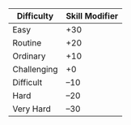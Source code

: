 | Difficulty  | Skill Modifier |
| ----------- | -------------- |
| Easy        | +30            |
| Routine     | +20            |
| Ordinary    | +10            |
| Challenging | +0             |
| Difficult   | –10            |
| Hard        | –20            |
| Very Hard   | –30            |

